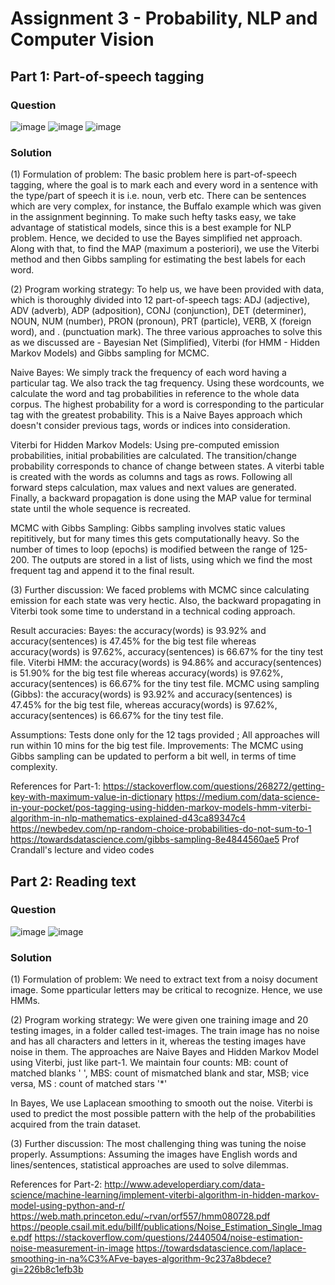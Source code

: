 # Assignment 3 - Probability, NLP and Computer Vision
## Part 1: Part-of-speech tagging
### Question
![image](https://github.com/user-attachments/assets/914a5bc9-0813-4c50-8baa-ad6ef6dce2fb)
![image](https://github.com/user-attachments/assets/f3e87683-2440-4f52-b351-c12db2b04c52)
![image](https://github.com/user-attachments/assets/b10143ef-04b6-43de-8ee0-6d00699298cc)

### Solution
(1) Formulation of problem: The basic problem here is part-of-speech tagging, where the goal is to mark each and every word in a sentence with the type/part of speech it is i.e. noun, verb etc. There can be sentences which are very complex, for instance, the Buffalo example which was given in the assignment beginning. To make such hefty tasks easy, we take advantage of statistical models, since this is a best example for NLP problem. Hence, we decided to use the Bayes simplified net approach. Along with that, to find the MAP (maximum a posteriori), we use the Viterbi method and then Gibbs sampling for estimating the best labels for each word.

(2) Program working strategy: To help us, we have been provided with data, which is thoroughly divided into 12 part-of-speech tags: ADJ (adjective), ADV (adverb), ADP (adposition), CONJ (conjunction), DET (determiner), NOUN, NUM (number), PRON (pronoun), PRT (particle), VERB, X (foreign word), and . (punctuation mark). The three various approaches to solve this as we discussed are - Bayesian Net (Simplified), Viterbi (for HMM - Hidden Markov Models) and Gibbs sampling for MCMC.

Naive Bayes:
We simply track the frequency of each word having a particular tag. We also track the tag frequency. Using these wordcounts, we calculate the word and tag probabilities in reference to the whole data corpus. The highest probability for a word is corresponding to the particular tag with the greatest probability. This is a Naive Bayes approach which doesn't consider previous tags, words or indices into consideration.

Viterbi for Hidden Markov Models:
Using pre-computed emission probabilities, initial probabilities are calculated. The transition/change probability corresponds to chance of change between states. A viterbi table is created with the words as columns and tags as rows. Following all forward steps calculation, max values and next values are generated. Finally, a backward propagation is done using the MAP value for terminal state until the whole sequence is recreated.

MCMC with Gibbs Sampling:
Gibbs sampling involves static values repititively, but for many times this gets computationally heavy. So the number of times to loop (epochs) is modified between the range of 125-200. The outputs are stored in a list of lists, using which we find the most frequent tag and append it to the final result.

(3) Further discussion:
We faced problems with MCMC since calculating emission for each state was very hectic. Also, the backward propagating in Viterbi took some time to understand in a technical coding approach.

Result accuracies: 
Bayes: the accuracy(words) is 93.92% and accuracy(sentences) is 47.45% for the big test file whereas accuracy(words) is 97.62%, accuracy(sentences) is 66.67% for the tiny test file.
Viterbi HMM: the accuracy(words) is 94.86% and accuracy(sentences) is 51.90% for the big test file whereas accuracy(words) is 97.62%, accuracy(sentences) is 66.67% for the tiny test file.
MCMC using sampling (Gibbs): the accuracy(words) is 93.92% and accuracy(sentences) is 47.45% for the big test file, whereas accuracy(words) is 97.62%, accuracy(sentences) is 66.67% for the tiny test file.

Assumptions: Tests done only for the 12 tags provided ; All approaches will run within 10 mins for the big test file.
Improvements: The MCMC using Gibbs sampling can be updated to perform a bit well, in terms of time complexity.

References for Part-1: 
https://stackoverflow.com/questions/268272/getting-key-with-maximum-value-in-dictionary
https://medium.com/data-science-in-your-pocket/pos-tagging-using-hidden-markov-models-hmm-viterbi-algorithm-in-nlp-mathematics-explained-d43ca89347c4
https://newbedev.com/np-random-choice-probabilities-do-not-sum-to-1
https://towardsdatascience.com/gibbs-sampling-8e4844560ae5
Prof Crandall's lecture and video codes

## Part 2: Reading text
### Question
![image](https://github.com/user-attachments/assets/2aded4dd-7d19-4b37-92d1-4ede57cbcc4a)
![image](https://github.com/user-attachments/assets/90664fcb-ff9e-4416-b784-47dd5f627c52)

### Solution
(1) Formulation of problem: We need to extract text from a noisy document image. Some pparticular letters may be critical to recognize. Hence, we use HMMs.

(2) Program working strategy: We were given one training image and 20 testing images, in a folder called test-images. The train image has no noise and has all characters and letters in it, whereas the testing images have noise in them. The approaches are Naive Bayes and Hidden Markov Model using Viterbi, just like part-1.
We maintain four counts:
MB: count of matched blanks ' ', MBS: count of mismatched blank and star, MSB; vice versa, MS : count of matched stars '*' 

In Bayes, We use Laplacean smoothing to smooth out the noise.
Viterbi is used to predict the most possible pattern with the help of the probabilities acquired from the train dataset.

(3) Further discussion:
The most challenging thing was tuning the noise properly.
Assumptions: Assuming the images have English words and lines/sentences, statistical approaches are used to solve dilemmas.

References for Part-2:
http://www.adeveloperdiary.com/data-science/machine-learning/implement-viterbi-algorithm-in-hidden-markov-model-using-python-and-r/
https://web.math.princeton.edu/~rvan/orf557/hmm080728.pdf
https://people.csail.mit.edu/billf/publications/Noise_Estimation_Single_Image.pdf
https://stackoverflow.com/questions/2440504/noise-estimation-noise-measurement-in-image
https://towardsdatascience.com/laplace-smoothing-in-na%C3%AFve-bayes-algorithm-9c237a8bdece?gi=226b8c1efb3b

